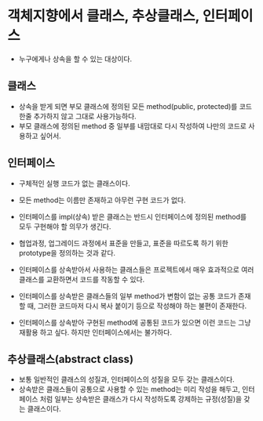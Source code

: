 # 객체지향에서 클래스, 추상클래스, 인터페이스
* 누구에게나 상속을 할 수 있는 대상이다.

## 클래스
* 상속을 받게 되면 부모 클래스에 정의된 모든 method(public, protected)를 코드 한줄 추가하지 않고 그대로 사용가능하다.
* 부모 클래스에 정의된 method 중 일부를 내맘대로 다시 작성하여 나만의 코드로 사용하고 싶어서.

## 인터페이스
* 구체적인 실행 코드가 없는 클래스이다.
* 모든 method는 이름만 존재하고 아무런 구현 코드가 없다.
* 인터페이스를 impl(상속) 받은 클래스는 반드시 인터페이스에 정의된 method를 모두 구현해야 할 의무가 생긴다.
* 협업과정, 업그레이드 과정에서 표준을 만들고, 표준을 따르도록 하기 위한 prototype을 정의하는 것과 같다.
* 인터페이스를 상속받아서 사용하는 클래스들은 프로젝트에서 매우 효과적으로 여러 클래스를 교환하면서 코드를 작동할 수 있다.

* 인터페이스를 상속받은 클래스들의 일부 method가 변함이 없는 공통 코드가 존재할 때, 그러한 코드마저 다시 복사 붙이기 등으로 작성해야 하는 불편이 존재한다.

* 인터페이스를 상속받아 구현된 method에 공통된 코드가 있으면 이런 코드는 그냥 재활용 하고 싶다. 하지만 인터페이스에서는 불가하다.

## 추상클래스(abstract class)
* 보통 일반적인 클래스의 성질과, 인터페이스의 성질을 모두 갖는 클래스이다.
* 상속받은 클래스들이 공통으로 사용할 수 있는 method는 미리 작성을 해두고, 인터페이스 처럼 일부는 상속받은 클래스가 다시 작성하도록 강제하는 규정(성질)을 갖는 클래스이다.
